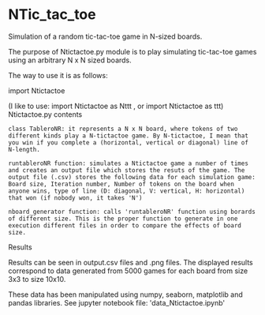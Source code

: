 # NTic_tac_toe
Simulation of a random tic-tac-toe game in N-sized boards.

The purpose of Ntictactoe.py module is to play simulating tic-tac-toe games using an arbitrary N x N sized boards.

The way to use it is as follows:

import Ntictactoe

(I like to use: import Ntictactoe as Nttt , or import Ntictactoe as ttt)
Ntictactoe.py contents

    class TableroNR: it represents a N x N board, where tokens of two different kinds play a N-tictactoe game. By N-tictactoe, I mean that you win if you complete a (horizontal, vertical or diagonal) line of N-length.

    runtableroNR function: simulates a Ntictactoe game a number of times and creates an output file which stores the resuts of the game. The output file (.csv) stores the following data for each simulation game: Board size, Iteration number, Number of tokens on the board when anyone wins, type of line (D: diagonal, V: vertical, H: horizontal) that won (if nobody won, it takes 'N')

    nboard_generator function: calls 'runtableroNR' function using borards of different size. This is the proper function to generate in one execution different files in order to compare the effects of board size.

Results

Results can be seen in output.csv files and .png files. The displayed results correspond to data generated from 5000 games for each board from size 3x3 to size 10x10.

These data has been manipulated using numpy, seaborn, matplotlib and pandas libraries. See jupyter notebook file: 'data_Ntictactoe.ipynb'

